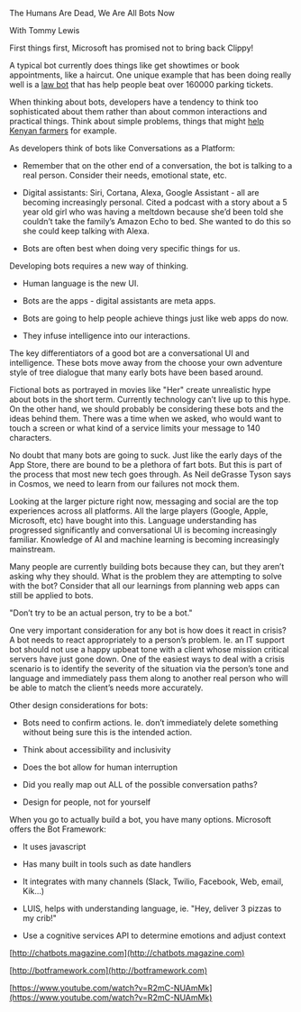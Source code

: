 The Humans Are Dead, We Are All Bots Now

With Tommy Lewis

First things first, Microsoft has promised not to bring back Clippy!

A typical bot currently does things like get showtimes or book appointments, like a haircut. One unique example that has been doing really well is a [law bot](https://www.theguardian.com/technology/2016/jun/28/chatbot-ai-lawyer-donotpay-parking-tickets-london-new-york) that has help people beat over 160000 parking tickets.

When thinking about bots, developers have a tendency to think too sophisticated about them rather than about common interactions and practical things. Think about simple problems, things that might [help Kenyan farmers](https://chatbotsmagazine.com/our-1st-chatbot-design-sprint-with-ummm-farmers-in-kenya-a716436c4964#.k5emetu1i) for example. 

As developers think of bots like Conversations as a Platform:

* Remember that on the other end of a conversation, the bot is talking to a real person. Consider their needs, emotional state, etc.

* Digital assistants: Siri, Cortana, Alexa, Google Assistant - all are becoming increasingly personal. Cited a podcast with a story about a 5 year old girl who was having a meltdown because she’d been told she couldn’t take the family’s Amazon Echo to bed. She wanted to do this so she could keep talking with Alexa.

* Bots are often best when doing very specific things for us.

Developing bots requires a new way of thinking. 

* Human language is the new UI.

* Bots are the apps - digital assistants are meta apps. 

* Bots are going to help people achieve things just like web apps do now. 

* They infuse intelligence into our interactions.

The key differentiators of a good bot are a conversational UI and intelligence. These bots move away from the choose your own adventure style of tree dialogue that many early bots have been based around.

Fictional bots as portrayed in movies like "Her" create unrealistic hype about bots in the short term. Currently technology can’t live up to this hype. On the other hand, we should probably be considering these bots and the ideas behind them. There was a time when we asked, who would want to touch a screen or what kind of a service limits your message to 140 characters. 

No doubt that many bots are going to suck. Just like the early days of the App Store, there are bound to be a plethora of fart bots. But this is part of the process that most new tech goes through. As Neil deGrasse Tyson says in Cosmos, we need to learn from our failures not mock them.

Looking at the larger picture right now, messaging and social are the top experiences across all platforms. All the large players (Google, Apple, Microsoft, etc) have bought into this. Language understanding has progressed significantly and conversational UI is becoming increasingly familiar. Knowledge of AI and machine learning is becoming increasingly mainstream.

Many people are currently building bots because they can, but they aren’t asking why they should. What is the problem they are attempting to solve with the bot? Consider that all our learnings from planning web apps can still be applied to bots. 

"Don’t try to be an actual person, try to be a bot."

One very important consideration for any bot is how does it react in crisis? A bot needs to react appropriately to a person’s problem. Ie. an IT support bot should not use a happy upbeat tone with a client whose mission critical servers have just gone down. One of the easiest ways to deal with a crisis scenario is to identify the severity of the situation via the person’s tone and language and immediately pass them along to another real person who will be able to match the client’s needs more accurately. 

Other design considerations for bots:

* Bots need to confirm actions. Ie. don’t immediately delete something without being sure this is the intended action.

* Think about accessibility and inclusivity

* Does the bot allow for human interruption

* Did you really map out ALL of the possible conversation paths?

* Design for people, not for yourself

When you go to actually build a bot, you have many options. Microsoft offers the Bot Framework:

* It uses javascript

* Has many built in tools such as date handlers 

* It integrates with many channels (Slack, Twilio, Facebook, Web, email, Kik…)

* LUIS, helps with understanding language, ie. "Hey, deliver 3 pizzas to my crib!"

* Use a cognitive services API to determine emotions and adjust context

[http://chatbots.magazine.com](http://chatbots.magazine.com)

[http://botframework.com](http://botframework.com)

[https://www.youtube.com/watch?v=R2mC-NUAmMk](https://www.youtube.com/watch?v=R2mC-NUAmMk)

